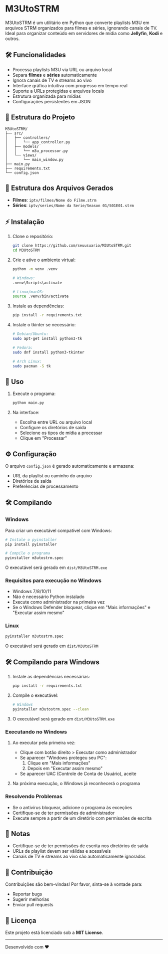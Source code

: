 # M3UtoSTRM

M3UtoSTRM é um utilitário em Python que converte playlists M3U em arquivos STRM organizados para filmes e séries, ignorando canais de TV. Ideal para organizar conteúdo em servidores de mídia como **Jellyfin**, **Kodi** e outros.

## 🛠️ Funcionalidades
- Processa playlists M3U via URL ou arquivo local
- Separa **filmes** e **séries** automaticamente
- Ignora canais de TV e streams ao vivo
- Interface gráfica intuitiva com progresso em tempo real
- Suporte a URLs protegidas e arquivos locais
- Estrutura organizada para mídias
- Configurações persistentes em JSON

## 📝 Estrutura do Projeto

```
M3UtoSTRM/
├── src/
│   ├── controllers/
│   │   └── app_controller.py
│   ├── models/
│   │   └── m3u_processor.py
│   └── views/
│       └── main_window.py
├── main.py
├── requirements.txt
└── config.json
```

## 📁 Estrutura dos Arquivos Gerados

- **Filmes**: `iptv/filmes/Nome do Filme.strm`
- **Séries**: `iptv/series/Nome da Serie/Season 01/S01E01.strm`

## ⚡ Instalação

1. Clone o repositório:
   ```bash
   git clone https://github.com/seuusuario/M3UtoSTRM.git
   cd M3UtoSTRM
   ```

2. Crie e ative o ambiente virtual:
   ```bash
   python -m venv .venv
   
   # Windows:
   .venv\Scripts\activate
   
   # Linux/macOS:
   source .venv/bin/activate
   ```

3. Instale as dependências:
   ```bash
   pip install -r requirements.txt
   ```

4. Instale o tkinter se necessário:
   ```bash
   # Debian/Ubuntu:
   sudo apt-get install python3-tk
   
   # Fedora:
   sudo dnf install python3-tkinter
   
   # Arch Linux:
   sudo pacman -S tk
   ```

## 🚀 Uso

1. Execute o programa:
   ```bash
   python main.py
   ```

2. Na interface:
   - Escolha entre URL ou arquivo local
   - Configure os diretórios de saída
   - Selecione os tipos de mídia a processar
   - Clique em "Processar"

## ⚙️ Configuração

O arquivo `config.json` é gerado automaticamente e armazena:
- URL da playlist ou caminho do arquivo
- Diretórios de saída
- Preferências de processamento

## 🛠️ Compilando

### Windows
Para criar um executável compatível com Windows:

```bash
# Instale o pyinstaller
pip install pyinstaller

# Compile o programa
pyinstaller m3utostrm.spec
```

O executável será gerado em `dist/M3UtoSTRM.exe`

### Requisitos para execução no Windows
- Windows 7/8/10/11
- Não é necessário Python instalado
- Execute como administrador na primeira vez
- Se o Windows Defender bloquear, clique em "Mais informações" e "Executar assim mesmo"

### Linux
```bash
pyinstaller m3utostrm.spec
```

O executável será gerado em `dist/M3UtoSTRM`

## 🛠️ Compilando para Windows

1. Instale as dependências necessárias:
   ```bash
   pip install -r requirements.txt
   ```

2. Compile o executável:
   ```bash
   # Windows
   pyinstaller m3utostrm.spec --clean
   ```

3. O executável será gerado em `dist/M3UtoSTRM.exe`

### Executando no Windows
1. Ao executar pela primeira vez:
   - Clique com botão direito > Executar como administrador
   - Se aparecer "Windows protegeu seu PC":
     1. Clique em "Mais informações"
     2. Depois em "Executar assim mesmo"
   - Se aparecer UAC (Controle de Conta de Usuário), aceite

2. Na próxima execução, o Windows já reconhecerá o programa

### Resolvendo Problemas
- Se o antivírus bloquear, adicione o programa às exceções
- Certifique-se de ter permissões de administrador
- Execute sempre a partir de um diretório com permissões de escrita

## 📝 Notas
- Certifique-se de ter permissões de escrita nos diretórios de saída
- URLs de playlist devem ser válidas e acessíveis
- Canais de TV e streams ao vivo são automaticamente ignorados

## 🤝 Contribuição
Contribuições são bem-vindas! Por favor, sinta-se à vontade para:
- Reportar bugs
- Sugerir melhorias
- Enviar pull requests

## 📄 Licença
Este projeto está licenciado sob a **MIT License**.

---
Desenvolvido com ❤️